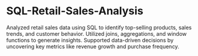 # SQL-Retail-Sales-Analysis
Analyzed retail sales data using SQL to identify top-selling products, sales trends, and customer behavior. Utilized joins, aggregations, and window functions to generate insights. Supported data-driven decisions by uncovering key metrics like revenue growth and purchase frequency.
